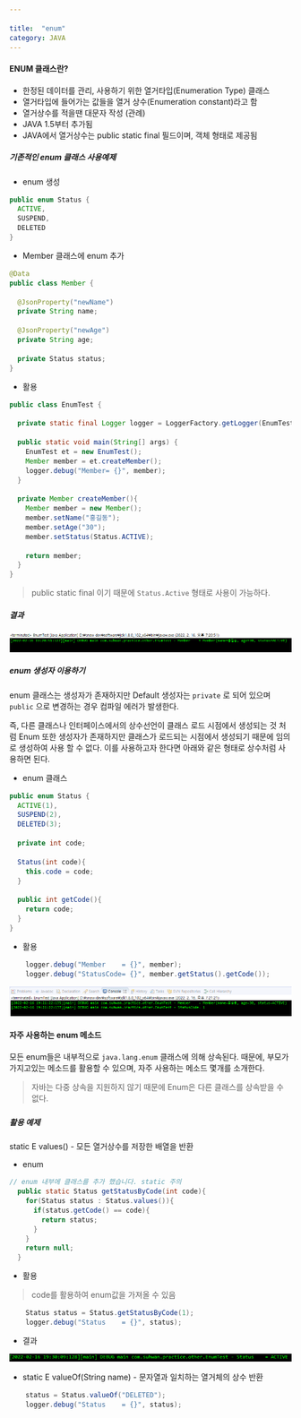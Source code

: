 ```yaml
---

title:  "enum"
category: JAVA
---
```




#### ENUM 클래스란?

- 한정된 데이터를 관리, 사용하기 위한 열거타입(Enumeration Type) 클래스
- 열거타입에 들어가는 값들을 열거 상수(Enumeration constant)라고 함
- 열거상수를 적을땐 대문자 작성 (관례)
- JAVA 1.5부터 추가됨
- JAVA에서 열거상수는 public static final 필드이며, 객체 형태로 제공됨



##### 기존적인 enum 클래스 사용예제

* enum 생성

```java
public enum Status {
  ACTIVE,
  SUSPEND,
  DELETED
}
```



* Member 클래스에 enum 추가

```java
@Data
public class Member {

  @JsonProperty("newName")
  private String name;
  
  @JsonProperty("newAge")
  private String age;
  
  private Status status;
}
```



* 활용

```java
public class EnumTest {

  private static final Logger logger = LoggerFactory.getLogger(EnumTest.class);
  
  public static void main(String[] args) {
    EnumTest et = new EnumTest();
    Member member = et.createMember();
    logger.debug("Member= {}", member);
  }
  
  private Member createMember(){
    Member member = new Member();
    member.setName("홍길동");
    member.setAge("30");
    member.setStatus(Status.ACTIVE);
    
    return member;
  }
}
```

> public static final 이기 때문에 `Status.Active` 형태로 사용이 가능하다.



##### 결과

![EnumResult](..\image\2022-02-16\EnumResult.PNG)





##### enum 생성자 이용하기

enum 클래스는 생성자가 존재하지만 Default 생성자는 `private` 로 되어 있으며 `public` 으로 변경하는 경우 컴파일 에러가 발생한다. 

즉,  다른 클래스나 인터페이스에서의 상수선언이 클래스 로드 시점에서 생성되는 것 처럼 Enum 또한 생성자가 존재하지만 클래스가 로드되는 시점에서 생성되기 때문에 임의로 생성하여 사용 할 수 없다. 이를 사용하고자 한다면 아래와 같은 형태로 상수처럼 사용하면 된다.

* enum 클래스

```java
public enum Status {
  ACTIVE(1),
  SUSPEND(2),
  DELETED(3);
  
  private int code;
  
  Status(int code){
    this.code = code;
  }
  
  public int getCode(){
    return code;
  }
}
```



* 활용

```java
    logger.debug("Member    = {}", member);
    logger.debug("StatusCode= {}", member.getStatus().getCode());
```

![EnumConstTest](..\image\2022-02-16\EnumConstTest.PNG)



#### 자주 사용하는 enum 메소드

모든 enum들은 내부적으로 `java.lang.enum` 클래스에 의해 상속된다.  때문에, 부모가 가지고있는 메소드를 활용할 수 있으며, 자주 사용하는 메소드 몇개를 소개한다.

>  자바는 다중 상속을 지원하지 않기 때문에 Enum은 다른 클래스를 상속받을 수 없다. 

##### 

##### 활용 예제

static E values() - 모든 열거상수를 저장한 배열을 반환

* enum

```java
// enum 내부에 클래스를 추가 했습니다. static 주의
  public static Status getStatusByCode(int code){
    for(Status status : Status.values()){
      if(status.getCode() == code){
        return status;
      }
    }
    return null;
  }
```



* 활용

> code를 활용하여 enum값을 가져올 수 있음

```java
    Status status = Status.getStatusByCode(1);
    logger.debug("Status    = {}", status);
```



* 결과

![EnumMethod_1](..\image\2022-02-16\EnumMethod_1.PNG)



* static E valueOf(String name) - 문자열과 일치하는 열거체의 상수 반환

```java
    status = Status.valueOf("DELETED");
    logger.debug("Status    = {}", status);
```